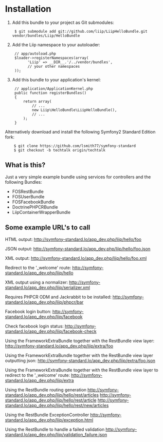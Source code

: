 Installation
============

  1. Add this bundle to your project as Git submodules:

          $ git submodule add git://github.com/liip/LiipHelloBundle.git vendor/bundles/Liip/HelloBundle

  2. Add the Liip namespace to your autoloader:

          // app/autoload.php
          $loader->registerNamespaces(array(
                'Liip' => __DIR__.'/../vendor/bundles',
                // your other namespaces
          ));

  3. Add this bundle to your application's kernel:

          // application/ApplicationKernel.php
          public function registerBundles()
          {
              return array(
                  // ...
                  new Liip\HelloBundle\LiipHelloBundle(),
                  // ...
              );
          }

  Alternatively download and install the following Symfony2 Standard Edition fork:

        $ git clone https://github.com/lsmith77/symfony-standard
        $ git checkout -b techtalk origin/techtalk

What is this?
-------------

Just a very simple example bundle using services for controllers and the following Bundles:

- FOSRestBundle
- FOSUserBundle
- FOSFacebookBundle
- DoctrinePHPCRBundle
- LiipContainerWrapperBundle

Some example URL's to call
--------------------------

HTML output:
http://symfony-standard.lo/app_dev.php/liip/hello/foo

JSON output:
http://symfony-standard.lo/app_dev.php/liip/hello/foo.json

XML output:
http://symfony-standard.lo/app_dev.php/liip/hello/foo.xml

Redirect to the '_welcome' route:
http://symfony-standard.lo/app_dev.php/liip/hello

XML output using a normalizer:
http://symfony-standard.lo/app_dev.php/liip/serializer.xml

Requires PHPCR ODM and Jackrabbit to be installed:
http://symfony-standard.lo/app_dev.php/liip/phpcr/bar

Facebook login button:
http://symfony-standard.lo/app_dev.php/liip/facebook

Check facebook login status:
http://symfony-standard.lo/app_dev.php/liip/facebook-check

Using the FrameworkExtraBundle together with the RestBundle view layer:
http://symfony-standard.lo/app_dev.php/liip/extra/foo

Using the FrameworkExtraBundle together with the RestBundle view layer outputting json:
http://symfony-standard.lo/app_dev.php/liip/extra/foo.json

Using the FrameworkExtraBundle together with the RestBundle view layer to redirect to the '_welcome' route:
http://symfony-standard.lo/app_dev.php/liip/extra

Using the RestBundle routing generation
http://symfony-standard.lo/app_dev.php/liip/hello/rest/articles
http://symfony-standard.lo/app_dev.php/liip/hello/rest/article
http://symfony-standard.lo/app_dev.php/liip/hello/rest/new/articles

Using the RestBundle ExceptionController
http://symfony-standard.lo/app_dev.php/liip/exception.html

Using the RestBundle to handle a failed validation
http://symfony-standard.lo/app_dev.php/liip/validation_failure.json
